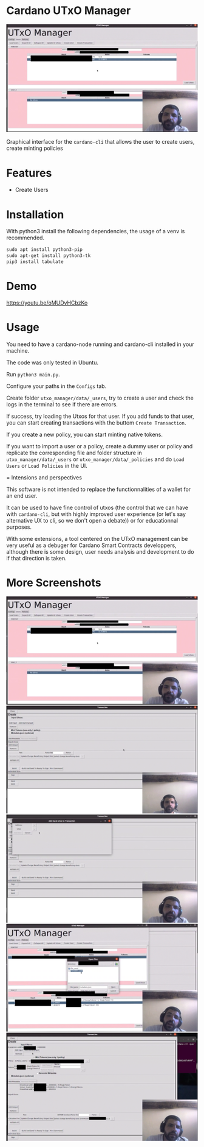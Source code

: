 # Cardano UTxO Manager
![Screenshot](screenshot1.png)

Graphical interface for the `cardano-cli` that allows the user to create users, create minting policies

# Features
- Create Users

# Installation
With python3 install the following dependencies, the usage of a venv is recommended.
```
sudo apt install python3-pip
sudo apt-get install python3-tk
pip3 install tabulate
```

# Demo
https://youtu.be/oMUDvHCbzKo

# Usage

You need to have a cardano-node running and cardano-cli installed in your machine.

The code was only tested in Ubuntu.

Run `python3 main.py`.

Configure your paths in the `Configs` tab.

Create folder `utxo_manager/data/_users`, try to create a user and check the logs in the terminal to see if there are errors.

If success, try loading the Utxos for that user. If you add funds to that user, you can start creating transactions with the buttom `Create Transaction`.

If you create a new policy, you can start minting native tokens.

If you want to import a user or a policy, create a dummy user or policy and replicate the corresponding file and folder structure in `utxo_manager/data/_users` or `utxo_manager/data/_policies` and do `Load Users` or `Load Policies` in the UI.

= Intensions and perspectives

This software is not intended to replace the functionnalities of a wallet for an end user.

It can be used  to have fine control of utxos (the control that we can have with `cardano-cli`, but with highly improved user experience (or let's say alternative UX to cli, so we don't open a debate)) or for educationnal purposes.

With some extensions, a tool centered on the UTxO management can be very useful as a debuger for Cardano Smart Contracts developpers, although there is some design, user needs analysis and development to do if that direction is taken. 

# More Screenshots

![Screenshot 1](screenshot1.png)
![Screenshot 2](screenshot2.png)
![Screenshot 3](screenshot3.png)
![Screenshot 4](screenshot4.png)
![Screenshot 5](screenshot5.png)
